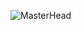 ![MasterHead](https://cdn.dribbble.com/userupload/11979956/file/original-9a962d2d7fc84883012b2ab7ce9a8356.gif)
<h3 align="left"></h3>

<p align="left">
</p>


